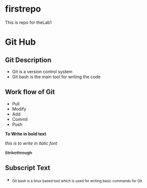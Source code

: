 # firstrepo
This is repo for theLab1
# Git Hub
## Git Description
- Git is a version control system
- Git bash is the main tool for writing the code
## Work flow of Git
- Pull
- Modify
- Add
- Commit
- Push

**To Write in bold text**

*this is to write in italic font*

~~Strikethrough~~

## Subscript Text
- <sub>Git bash is a linux based tool which is used for writing basic commands for Git<sub/>
